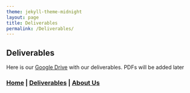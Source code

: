 ```yaml
---
theme: jekyll-theme-midnight
layout: page
title: Deliverables
permalink: /Deliverables/
---
```


## Deliverables
Here is our [Google Drive](https://goo.gl/qK2xLA) with our deliverables. PDFs will be added later

### [Home](https://mlpearson4.github.io/VastCast/) | [Deliverables](https://mlpearson4.github.io/VastCast/Deliverables.html) | [About Us](https://mlpearson4.github.io/VastCast/AboutUs.html)
